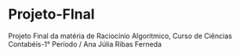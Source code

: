# Projeto-FInal
Projeto Final da matéria de Raciocínio Algoritmico, Curso de Ciências Contabéis-1° Período / Ana Júlia Ribas Ferneda
